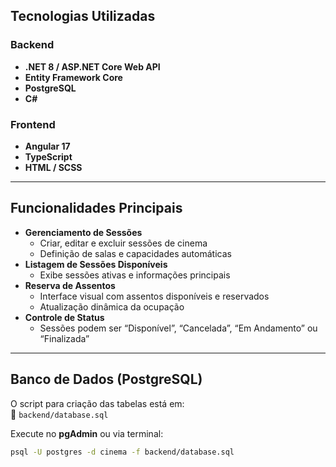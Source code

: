 ##  Tecnologias Utilizadas

###  Backend
- **.NET 8 / ASP.NET Core Web API**
- **Entity Framework Core**
- **PostgreSQL**
- **C#**

###  Frontend
- **Angular 17**
- **TypeScript**
- **HTML / SCSS**

---

##  Funcionalidades Principais

- **Gerenciamento de Sessões**
  - Criar, editar e excluir sessões de cinema
  - Definição de salas e capacidades automáticas
- **Listagem de Sessões Disponíveis**
  - Exibe sessões ativas e informações principais
- **Reserva de Assentos**
  - Interface visual com assentos disponíveis e reservados
  - Atualização dinâmica da ocupação
- **Controle de Status**
  - Sessões podem ser “Disponível”, “Cancelada”, “Em Andamento” ou “Finalizada”

---

##  Banco de Dados (PostgreSQL)

O script para criação das tabelas está em:  
📄 `backend/database.sql`

Execute no **pgAdmin** ou via terminal:

```bash
psql -U postgres -d cinema -f backend/database.sql
